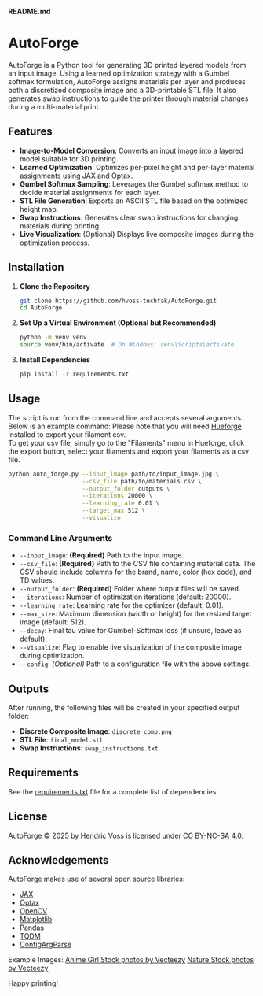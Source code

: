 **README.md**


# AutoForge

AutoForge is a Python tool for generating 3D printed layered models from an input image. Using a learned optimization strategy with a Gumbel softmax formulation, AutoForge assigns materials per layer and produces both a discretized composite image and a 3D-printable STL file. It also generates swap instructions to guide the printer through material changes during a multi-material print.

## Features

- **Image-to-Model Conversion**: Converts an input image into a layered model suitable for 3D printing.
- **Learned Optimization**: Optimizes per-pixel height and per-layer material assignments using JAX and Optax.
- **Gumbel Softmax Sampling**: Leverages the Gumbel softmax method to decide material assignments for each layer.
- **STL File Generation**: Exports an ASCII STL file based on the optimized height map.
- **Swap Instructions**: Generates clear swap instructions for changing materials during printing.
- **Live Visualization**: (Optional) Displays live composite images during the optimization process.

## Installation

1. **Clone the Repository**

   ```bash
   git clone https://github.com/hvoss-techfak/AutoForge.git
   cd AutoForge
   ```

2. **Set Up a Virtual Environment (Optional but Recommended)**

   ```bash
   python -m venv venv
   source venv/bin/activate  # On Windows: venv\Scripts\activate
   ```

3. **Install Dependencies**

   ```bash
   pip install -r requirements.txt
   ```

## Usage

The script is run from the command line and accepts several arguments. Below is an example command:
Please note that you will need [Hueforge](https://shop.thehueforge.com/) installed to export your filament csv. \
To get your csv file, simply go to the "Filaments" menu in Hueforge, click the export button, select your filaments and export your filaments as a csv file.
```bash
python auto_forge.py --input_image path/to/input_image.jpg \
                     --csv_file path/to/materials.csv \
                     --output_folder outputs \
                     --iterations 20000 \
                     --learning_rate 0.01 \
                     --target_max 512 \
                     --visualize
```

### Command Line Arguments

- `--input_image`: **(Required)** Path to the input image.
- `--csv_file`: **(Required)** Path to the CSV file containing material data. The CSV should include columns for the brand, name, color (hex code), and TD values.
- `--output_folder`: **(Required)** Folder where output files will be saved.
- `--iterations`: Number of optimization iterations (default: 20000).
- `--learning_rate`: Learning rate for the optimizer (default: 0.01).
- `--max_size`: Maximum dimension (width or height) for the resized target image (default: 512).
- `--decay`: Final tau value for Gumbel-Softmax loss (if unsure, leave as default).
- `--visualize`: Flag to enable live visualization of the composite image during optimization.
- `--config`: *(Optional)* Path to a configuration file with the above settings.

## Outputs

After running, the following files will be created in your specified output folder:

- **Discrete Composite Image**: `discrete_comp.png`
- **STL File**: `final_model.stl`
- **Swap Instructions**: `swap_instructions.txt`

## Requirements

See the [requirements.txt](requirements.txt) file for a complete list of dependencies.

## License

AutoForge © 2025 by Hendric Voss is licensed under [CC BY-NC-SA 4.0](https://creativecommons.org/licenses/by-nc-sa/4.0/).

## Acknowledgements

AutoForge makes use of several open source libraries:

- [JAX](https://github.com/google/jax)
- [Optax](https://github.com/deepmind/optax)
- [OpenCV](https://opencv.org/)
- [Matplotlib](https://matplotlib.org/)
- [Pandas](https://pandas.pydata.org/)
- [TQDM](https://github.com/tqdm/tqdm)
- [ConfigArgParse](https://github.com/bw2/ConfigArgParse)

Example Images:
<a href="https://www.vecteezy.com/free-photos/anime-girl">Anime Girl Stock photos by Vecteezy</a>
<a href="https://www.vecteezy.com/free-photos/nature">Nature Stock photos by Vecteezy</a>

Happy printing!
